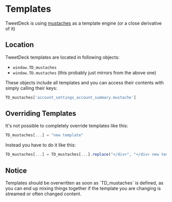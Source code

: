 # Templates

TweetDeck is using [mustaches](https://github.com/janl/mustache.js) as a template engine (or a close derivative of it)

## Location

TweetDeck templates are located in following objects:

* `window.TD_mustaches`
* `window.TD.mustaches` (this probably just mirrors from the above one)

These objects include all templates and you can access their contents with simply calling their keys:

```js
TD_mustaches['account_settings_account_summary.mustache']
```

## Overriding Templates

It's not possible to completely override templates like this:

```js
TD_mustaches[...] = "new template"
```

Instead you have to do it like this:

```js
TD_mustaches[...] = TD_mustaches[...].replace("</div>", "</div> new template")
```

## Notice

Templates should be overwritten as soon as ´TD_mustaches` is defined, as you can end up mixing
things together if the template you are changing is streamed or often changed content.
